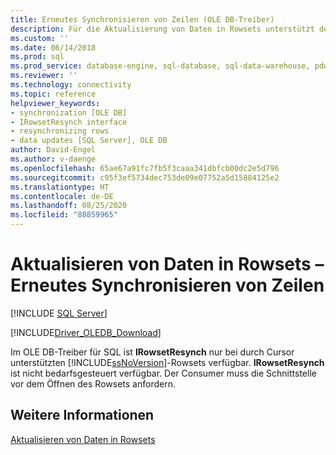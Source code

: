 ```yaml
---
title: Erneutes Synchronisieren von Zeilen (OLE DB-Treiber)
description: Für die Aktualisierung von Daten in Rowsets unterstützt der OLE DB-Treiber für SQL Server nur IRowsetResynch für Rowsets, die vom SQL Server-Cursor unterstützt werden.
ms.custom: ''
ms.date: 06/14/2018
ms.prod: sql
ms.prod_service: database-engine, sql-database, sql-data-warehouse, pdw
ms.reviewer: ''
ms.technology: connectivity
ms.topic: reference
helpviewer_keywords:
- synchronization [OLE DB]
- IRowsetResynch interface
- resynchronizing rows
- data updates [SQL Server], OLE DB
author: David-Engel
ms.author: v-daenge
ms.openlocfilehash: 65ae67a91fc7fb5f3caaa341dbfcb00dc2e5d796
ms.sourcegitcommit: c95f3ef5734dec753de09e07752a5d15884125e2
ms.translationtype: HT
ms.contentlocale: de-DE
ms.lasthandoff: 08/25/2020
ms.locfileid: "88859965"
---
```

# <a name="updating-data-in-rowsets---resynchronizing-rows"></a>Aktualisieren von Daten in Rowsets – Erneutes Synchronisieren von Zeilen
[!INCLUDE [SQL Server](../../../includes/applies-to-version/sql-asdb-asdbmi-asa-pdw.md)]

[!INCLUDE[Driver_OLEDB_Download](../../../includes/driver_oledb_download.md)]

  Im OLE DB-Treiber für SQL ist **IRowsetResynch** nur bei durch Cursor unterstützten [!INCLUDE[ssNoVersion](../../../includes/ssnoversion-md.md)]-Rowsets verfügbar. **IRowsetResynch** ist nicht bedarfsgesteuert verfügbar. Der Consumer muss die Schnittstelle vor dem Öffnen des Rowsets anfordern.  
  
## <a name="see-also"></a>Weitere Informationen  
 [Aktualisieren von Daten in Rowsets](../../oledb/ole-db-rowsets/updating-data-in-rowsets.md)  
  
  
